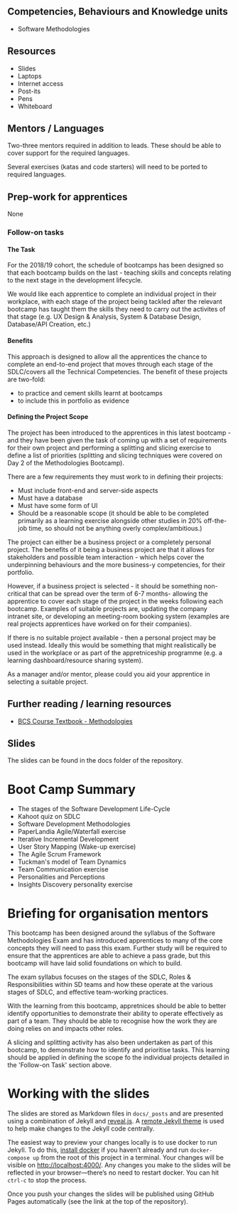 <!--- ORGANISER THINGS TO CONSIDER 
- Which technical competencies, behaviours and knowledge module topics does the bootcamp cover/meet
- Structuring retros so that they can inform thinking for individual's personal learning records (off the job training record tab in their learning logs)
- Introducing some sort of test or quiz on basic concept learning points from the bootcamp to validate that they have taken stuff in, and provide organisation mentors with results to help them focus follow ups
--->

## Competencies, Behaviours and Knowledge units

* Software Methodologies

## Resources 

* Slides
* Laptops
* Internet access
* Post-its
* Pens
* Whiteboard

## Mentors / Languages
 
Two-three mentors required in addition to leads. These should be able to cover support for the required languages.

Several exercises (katas and code starters) will need to be ported to required languages.

## Prep-work for apprentices

None

### Follow-on tasks

#### The Task

For the 2018/19 cohort, the schedule of bootcamps has been designed so that each bootcamp builds on the last - teaching skills and concepts relating to the next stage in the development lifecycle.

We would like each apprentice to complete an individual project in their workplace, with each stage of the project being tackled after the relevant bootcamp has taught them the skills they need to carry out the activites of that stage (e.g. UX Design & Analysis, System & Database Design, Database/API Creation, etc.) 

#### Benefits

This approach is designed to allow all the apprentices the chance to complete an end-to-end project that moves through each stage of the SDLC/covers all the Technical Competencies. The benefit of these projects are two-fold:

* to practice and cement skills learnt at bootcamps
* to include this in portfolio as evidence

#### Defining the Project Scope

The project has been introduced to the apprentices in this latest bootcamp - and they have been given the task of coming up with a set of requirements for their own project and performing a splitting and slicing exercise to define a list of priorities (splitting and slicing techniques were covered on Day 2 of the Methodologies Bootcamp).

There are a few requirements they must work to in defining their projects:

* Must include front-end and server-side aspects
* Must have a database
* Must have some form of UI
* Should be a reasonable scope (it should be able to be completed primarily as a learning exercise alongside other studies in 20% off-the-job time, so should not be anything overly complex/ambitious.)
 
The project can either be a business project or a completely personal project. The benefits of it being a business project are that it allows for stakeholders and possible team interaction - which helps cover the underpinning behaviours and the more business-y competencies, for their portfolio.

However, if a business project is selected - it should be something non-critical that can be spread over the term of 6-7 months- allowing the apprentice to cover each stage of the project in the weeks following each bootcamp. Examples of suitable projects are, updating the company intranet site, or developing an meeting-room booking system (examples are real projects apprentices have worked on for their companies).

If there is no suitable project available - then a personal project may be used instead. Ideally this would be something that might realistically be used in the workplace or as part of the appretniceship programme (e.g. a learning dashboard/resource sharing system).
 
As a manager and/or mentor, please could you aid your apprentice in selecting a suitable project.

## Further reading / learning resources

<!--- For end of boot camp: Signposting for apprentices self study, further learning, online resources, practice etc. --->

* [BCS Course Textbook - Methodologies](https://drive.google.com/open?id=1-sdUo-Ra6CbSp0MPY4_nvMi8iPMDEN1T)
 
## Slides

The slides can be found in the docs folder of the repository.


# Boot Camp Summary


* The stages of the Software Development Life-Cycle
* Kahoot quiz on SDLC
* Software Development Methodologies
* PaperLandia Agile/Waterfall exercise
* Iterative Incremental Development
* User Story Mapping (Wake-up exercise)
* The Agile Scrum Framework
* Tuckman's model of Team Dynamics
* Team Communication exercise
* Personalities and Perceptions
* Insights Discovery personality exercise

<!--- 

## Continuous Integration

* What is CI
* Why is CI important
* Demo of how CI can be applied to a project (Travis or similar against public repo)
* CI practical—setting up Travis or similar on own repo?

## More on source control

* Branching
* Pull requests
* Trunk vs branch development

# How the internet works

* Hostnames, IP, DNS
* Networking
* Physical infrastructure
* HTTP

--->

# Briefing for organisation mentors

This bootcamp has been designed around the syllabus of the Software Methodologies Exam and has introduced apprentices to many of the core concepts they will need to pass this exam. Further study will be required to ensure that the apprentices are able to achieve a pass grade, but this bootcamp will have laid solid foundations on which to build. 

The exam syllabus focuses on the stages of the SDLC, Roles & Responsibilities within SD teams and how these operate at the various stages of SDLC, and effective team-working practices. 

With the learning from this bootcamp, appretnices should be able to better identify opportunities to demonstrate their ability to operate effectively as part of a team. They should be able to recognise how the work they are doing relies on and impacts other roles. 

A slicing and splitting activity has also been undertaken as part of this bootcamp, to demonstrate how to identify and prioritise tasks. This learning should be applied in defining the scope fo the individual projects detailed in the 'Follow-on Task' section above. 

# Working with the slides

The slides are stored as Markdown files in `docs/_posts` and are presented using a combination of Jekyll and [reveal.js](https://revealjs.com/#/). A [remote Jekyll theme](https://github.com/autotraderuk/jekyll-revealjs) is used to help make changes to the Jekyll code centrally.

The easiest way to preview your changes locally is to use docker to run Jekyll. To do this, [install docker](https://www.docker.com/get-started) if you haven’t already and run `docker-compose up` from the root of this project in a terminal. Your changes will be visible on <http://localhost:4000/>. Any changes you make to the slides will be reflected in your browser—there’s no need to restart docker. You can hit `ctrl-c` to stop the process.

Once you push your changes the slides will be published using GitHub Pages automatically (see the link at the top of the repository).
